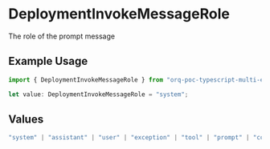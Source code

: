 # DeploymentInvokeMessageRole

The role of the prompt message

## Example Usage

```typescript
import { DeploymentInvokeMessageRole } from "orq-poc-typescript-multi-env-version/models/operations";

let value: DeploymentInvokeMessageRole = "system";
```

## Values

```typescript
"system" | "assistant" | "user" | "exception" | "tool" | "prompt" | "correction" | "expected_output"
```